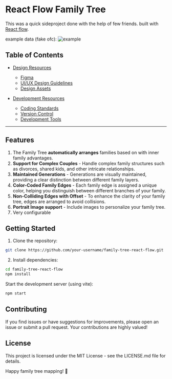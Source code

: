 # React Flow Family Tree

This was a quick sideproject done with the help of few friends.
built with [React flow](https://github.com/xyflow/xyflow).

example data (fake ofc):
![example](https://github.com/fokolo/family-tree/blob/main/docs/main.png)

## Table of Contents

- [Design Resources](#design-resources)

  - [Figma](#figma)
  - [UI/UX Design Guidelines](#uiux-design-guidelines)
  - [Design Assets](#design-assets)

- [Development Resources](#development-resources)
  - [Coding Standards](#coding-standards)
  - [Version Control](#version-control)
  - [Development Tools](#development-tools)

---

## Features

1. The Family Tree **automatically arranges** families based on with inner family advantages.
2. **Support for Complex Couples** - Handle complex family structures such as divorces, shared kids, and other intricate relationships.
3. **Maintained Generations** - Generations are visually maintained, providing a clear distinction between different family layers.
4. **Color-Coded Family Edges** - Each family edge is assigned a unique color, helping you distinguish between different branches of your family.
5. **Non-Colliding Edges with Offset** - To enhance the clarity of your family tree, edges are arranged to avoid collisions.
6. **Portrait Image support** - Include images to personalize your family tree.
7. Very configurable

## Getting Started

1. Clone the repository:

```bash
git clone https://github.com/your-username/family-tree-react-flow.git
```

2. Install dependencies:

```bash
cd family-tree-react-flow
npm install
```

Start the development server (using vite):

```bash
npm start
```

## Contributing

If you find issues or have suggestions for improvements, please open an issue or submit a pull request. Your contributions are highly valued!

## License

This project is licensed under the MIT License - see the LICENSE.md file for details.

Happy family tree mapping! 🌳
